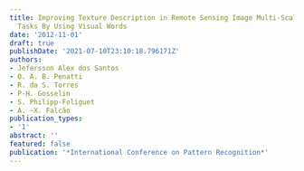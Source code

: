 ```yaml
---
title: Improving Texture Description in Remote Sensing Image Multi-Scale Classification
  Tasks By Using Visual Words
date: '2012-11-01'
draft: true
publishDate: '2021-07-10T23:10:18.796171Z'
authors:
- Jefersson Alex dos Santos
- O. A. B. Penatti
- R. da S. Torres
- P-H. Gosselin
- S. Philipp-Foliguet
- A. ~X. Falcão
publication_types:
- '1'
abstract: ''
featured: false
publication: '*International Conference on Pattern Recognition*'
---
```


